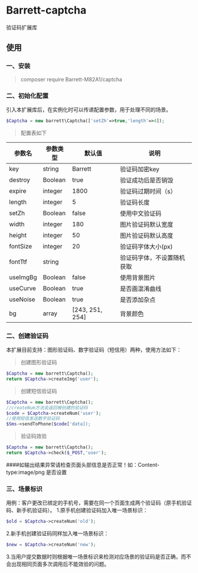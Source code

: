 # Barrett-captcha
验证码扩展库

## 使用

### 一、安装
> composer require Barrett-M82A1/captcha

### 二、初始化配置
引入本扩展库后，在实例化时可以传递配置参数，用于处理不同的场景。
```php
$Captcha = new barrett\Captcha(['setZh'=>true,'length'=>4]);
```

> 配置表如下

|参数名|参数类型|默认值|说明|
| ------------ | ------------ | ------------ | ------------ |
|key|string|Barrett|验证码加密key|
|destroy|Boolean|true|验证成功后是否销毁|
|expire|integer|1800|验证码过期时间（s）|
|length|integer|5|验证码长度|
|setZh|Boolean|false|使用中文验证码|
|width|integer|180|图片验证码默认宽度|
|height|integer|50|图片验证码默认高度|
|fontSize|integer|20|验证码字体大小(px)|
|fontTtf|string |   |验证码字体，不设置随机获取|
|useImgBg|Boolean|false|使用背景图片|
|useCurve|Boolean|true|是否画混淆曲线|
|useNoise|Boolean|true|是否添加杂点|
|bg|array|[243, 251, 254]|背景颜色|

### 二、创建验证码
本扩展目前支持：图形验证码、数字验证码（短信用）两种，使用方法如下：
> 创建图形验证码
```php
$Captcha = new barrett\Captcha();
return $Captcha->createImg('user');
```

> 创建短信验证码
```php
$Captcha = new barrett\Captcha();
//createNum方法会返回被创建的验证码
$code = $Captcha->createNum('user');
//使用短信发送数字验证码
$Sms->sendToPhone($code['data]);
```

> 验证码效验
```php
$Captcha = new barrett\Captcha();
return $Captcha->check($_POST,'user');
```

####如输出结果异常请检查页面头部信息是否正常！如：Content-type:image/png 是否设置

### 三、场景标识
用例：客户更改已绑定的手机号，需要在同一个页面生成两个验证码（原手机验证码、新手机验证码）。
1.原手机创建验证码加入唯一场景标识：
```php
$old = $Captcha->createNum('old');
```
2.新手机创建验证码同样加入唯一场景标识：
```php
$new = $Captcha->createNum('new');
```
3.当用户提交数据时则根据唯一场景标识来检测对应场景的验证码是否正确，而不会出现相同页面多次调用后不能效验的问题。